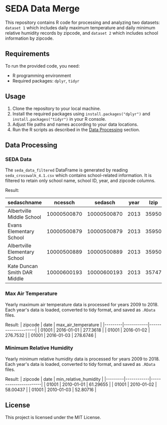 # SEDA Data Merge

This repository contains R code for processing and analyzing two datasets: `dataset 1` which includes daily maximum temperature and daily minimum relative humidity records by zipcode, and `dataset 2` which includes school information by zipcode.


## Requirements
To run the provided code, you need:
- R programming environment
- Required packages: `dplyr`, `tidyr`

## Usage
1. Clone the repository to your local machine.
2. Install the required packages using `install.packages("dplyr")` and `install.packages("tidyr")` in your R console.
3. Adjust file paths and names according to your data locations.
4. Run the R scripts as described in the [Data Processing](#data-processing) section.

## Data Processing
### SEDA Data
The `seda_data_filtered` DataFrame is generated by reading `seda_crosswalk_4.1.csv` which contains school-related information. It is filtered to retain only school name, school ID, year, and zipcode columns.

Result: 

| sedaschname                       | ncessch       | sedasch      | year | lzip |
|-----------------------------------|---------------|--------------|------|------|
| Albertville Middle School         | 10000500870   | 10000500870  | 2013 | 35950|
| Evans Elementary School           | 10000500879   | 10000500879  | 2013 | 35950|
| Albertville Elementary School     | 10000500889   | 10000500889  | 2013 | 35950|
| Kate Duncan Smith DAR Middle      | 10000600193   | 10000600193  | 2013 | 35747|

### Max Air Temperature
Yearly maximum air temperature data is processed for years 2009 to 2018. Each year's data is loaded, converted to tidy format, and saved as `.RData` files.

Result: 
| zipcode | date       | max_air_temperature |
|---------|------------|---------------------|
| 01001   | 2016-01-01 | 277.3618            |
| 01001   | 2016-01-02 | 276.7532            |
| 01001   | 2016-01-03 | 278.6746            |


### Minimum Relative Humidity
Yearly minimum relative humidity data is processed for years 2009 to 2018. Each year's data is loaded, converted to tidy format, and saved as `.RData` files.

Result: 
| zipcode | date       | min_relative_humidity |
|---------|------------|-----------------------|
| 01001   | 2010-01-01 | 61.29655              |
| 01001   | 2010-01-02 | 58.00437              |
| 01001   | 2010-01-03 | 52.80716              |

## License
This project is licensed under the MIT License. 
